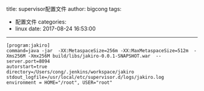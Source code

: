 title: supervisor配置文件
author: bigcong
tags:
  - 配置文件
categories:
  - linux
date: 2017-08-24 16:53:00
---
```
[program:jakiro]
command=java -jar  -XX:MetaspaceSize=256m -XX:MaxMetaspaceSize=512m  -Xms256M -Xmx256M build/libs/jakiro-0.0.1-SNAPSHOT.war  --server.port=8094
autorstart=true
directory=/Users/cong/.jenkins/workspace/jakiro
stdout_logfile=/usr/local/etc/supervisor.d/logs/jakiro.log
environment = HOME="/root", USER="root"

```